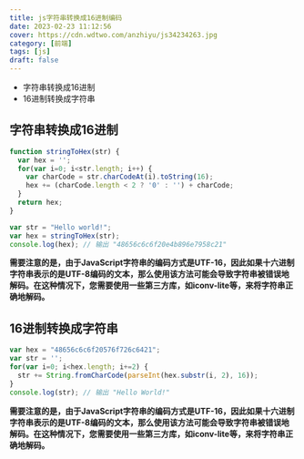 ```yaml
---
title: js字符串转换成16进制编码
date: 2023-02-23 11:12:56
cover: https://cdn.wdtwo.com/anzhiyu/js34234263.jpg
category: [前端]
tags: [js]
draft: false
---
```


- 字符串转换成16进制
- 16进制转换成字符串

<!--more-->

## 字符串转换成16进制

```js
function stringToHex(str) {
  var hex = '';
  for(var i=0; i<str.length; i++) {
    var charCode = str.charCodeAt(i).toString(16);
    hex += (charCode.length < 2 ? '0' : '') + charCode;
  }
  return hex;
}

var str = "Hello world!";
var hex = stringToHex(str);
console.log(hex); // 输出 "48656c6c6f20e4b896e7958c21"
```
**需要注意的是，由于JavaScript字符串的编码方式是UTF-16，因此如果十六进制字符串表示的是UTF-8编码的文本，那么使用该方法可能会导致字符串被错误地解码。在这种情况下，您需要使用一些第三方库，如iconv-lite等，来将字符串正确地解码。**

## 16进制转换成字符串

```js
var hex = "48656c6c6f20576f726c6421";
var str = '';
for(var i=0; i<hex.length; i+=2) {
  str += String.fromCharCode(parseInt(hex.substr(i, 2), 16));
}
console.log(str); // 输出 "Hello World!"

```
**需要注意的是，由于JavaScript字符串的编码方式是UTF-16，因此如果十六进制字符串表示的是UTF-8编码的文本，那么使用该方法可能会导致字符串被错误地解码。在这种情况下，您需要使用一些第三方库，如iconv-lite等，来将字符串正确地解码。**